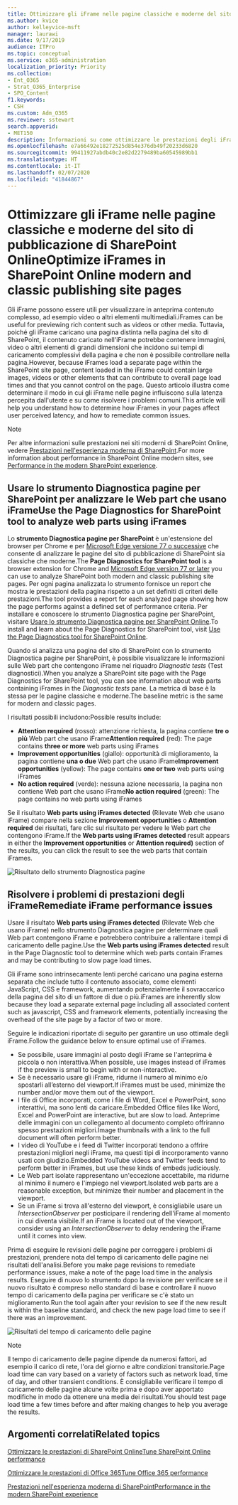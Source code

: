 ```yaml
---
title: Ottimizzare gli iFrame nelle pagine classiche e moderne del sito di pubblicazione di SharePoint Online
ms.author: kvice
author: kelleyvice-msft
manager: laurawi
ms.date: 9/17/2019
audience: ITPro
ms.topic: conceptual
ms.service: o365-administration
localization_priority: Priority
ms.collection:
- Ent_O365
- Strat_O365_Enterprise
- SPO_Content
f1.keywords:
- CSH
ms.custom: Adm_O365
ms.reviewer: sstewart
search.appverid:
- MET150
description: Informazioni su come ottimizzare le prestazioni degli iFrame nelle pagine classiche e moderne del sito di pubblicazione di SharePoint Online.
ms.openlocfilehash: e7a66492e18272525d854e376db49f20233d6820
ms.sourcegitcommit: 99411927abdb40c2e82d2279489ba60545989bb1
ms.translationtype: HT
ms.contentlocale: it-IT
ms.lasthandoff: 02/07/2020
ms.locfileid: "41844867"
---
```

# <a name="optimize-iframes-in-sharepoint-online-modern-and-classic-publishing-site-pages"></a><span data-ttu-id="9561b-103">Ottimizzare gli iFrame nelle pagine classiche e moderne del sito di pubblicazione di SharePoint Online</span><span class="sxs-lookup"><span data-stu-id="9561b-103">Optimize iFrames in SharePoint Online modern and classic publishing site pages</span></span>

<span data-ttu-id="9561b-104">Gli iFrame possono essere utili per visualizzare in anteprima contenuto complesso, ad esempio video o altri elementi multimediali.</span><span class="sxs-lookup"><span data-stu-id="9561b-104">iFrames can be useful for previewing rich content such as videos or other media.</span></span> <span data-ttu-id="9561b-105">Tuttavia, poiché gli iFrame caricano una pagina distinta nella pagina del sito di SharePoint, il contenuto caricato nell'iFrame potrebbe contenere immagini, video o altri elementi di grandi dimensioni che incidono sui tempi di caricamento complessivi della pagina e che non è possibile controllare nella pagina.</span><span class="sxs-lookup"><span data-stu-id="9561b-105">However, because iFrames load a separate page within the SharePoint site page, content loaded in the iFrame could contain large images, videos or other elements that can contribute to overall page load times and that you cannot control on the page.</span></span> <span data-ttu-id="9561b-106">Questo articolo illustra come determinare il modo in cui gli iFrame nelle pagine influiscono sulla latenza percepita dall'utente e su come risolvere i problemi comuni.</span><span class="sxs-lookup"><span data-stu-id="9561b-106">This article will help you understand how to determine how iFrames in your pages affect user perceived latency, and how to remediate common issues.</span></span>

>[!NOTE]
><span data-ttu-id="9561b-107">Per altre informazioni sulle prestazioni nei siti moderni di SharePoint Online, vedere [Prestazioni nell'esperienza moderna di SharePoint](https://docs.microsoft.com/sharepoint/modern-experience-performance).</span><span class="sxs-lookup"><span data-stu-id="9561b-107">For more information about performance in SharePoint Online modern sites, see [Performance in the modern SharePoint experience](https://docs.microsoft.com/sharepoint/modern-experience-performance).</span></span>

## <a name="use-the-page-diagnostics-for-sharepoint-tool-to-analyze-web-parts-using-iframes"></a><span data-ttu-id="9561b-108">Usare lo strumento Diagnostica pagine per SharePoint per analizzare le Web part che usano iFrame</span><span class="sxs-lookup"><span data-stu-id="9561b-108">Use the Page Diagnostics for SharePoint tool to analyze web parts using iFrames</span></span>

<span data-ttu-id="9561b-109">Lo **strumento Diagnostica pagine per SharePoint** è un'estensione del browser per Chrome e per [Microsoft Edge versione 77 o successive](https://www.microsoftedgeinsider.com/download?form=MI13E8&OCID=MI13E8) che consente di analizzare le pagine del sito di pubblicazione di SharePoint sia classiche che moderne.</span><span class="sxs-lookup"><span data-stu-id="9561b-109">The **Page Diagnostics for SharePoint tool** is a browser extension for Chrome and [Microsoft Edge version 77 or later](https://www.microsoftedgeinsider.com/download?form=MI13E8&OCID=MI13E8) you can use to analyze SharePoint both modern and classic publishing site pages.</span></span> <span data-ttu-id="9561b-110">Per ogni pagina analizzata lo strumento fornisce un report che mostra le prestazioni della pagina rispetto a un set definiti di criteri delle prestazioni.</span><span class="sxs-lookup"><span data-stu-id="9561b-110">The tool provides a report for each analyzed page showing how the page performs against a defined set of performance criteria.</span></span> <span data-ttu-id="9561b-111">Per installare e conoscere lo strumento Diagnostica pagine per SharePoint, visitare [Usare lo strumento Diagnostica pagine per SharePoint Online](page-diagnostics-for-spo.md).</span><span class="sxs-lookup"><span data-stu-id="9561b-111">To install and learn about the Page Diagnostics for SharePoint tool, visit [Use the Page Diagnostics tool for SharePoint Online](page-diagnostics-for-spo.md).</span></span>

<span data-ttu-id="9561b-112">Quando si analizza una pagina del sito di SharePoint con lo strumento Diagnostica pagine per SharePoint, è possibile visualizzare le informazioni sulle Web part che contengono iFrame nel riquadro _Diagnostic tests_ (Test diagnostici).</span><span class="sxs-lookup"><span data-stu-id="9561b-112">When you analyze a SharePoint site page with the Page Diagnostics for SharePoint tool, you can see information about web parts containing iFrames in the _Diagnostic tests_ pane.</span></span> <span data-ttu-id="9561b-113">La metrica di base è la stessa per le pagine classiche e moderne.</span><span class="sxs-lookup"><span data-stu-id="9561b-113">The baseline metric is the same for modern and classic pages.</span></span>

<span data-ttu-id="9561b-114">I risultati possibili includono:</span><span class="sxs-lookup"><span data-stu-id="9561b-114">Possible results include:</span></span>

- <span data-ttu-id="9561b-115">**Attention required** (rosso): attenzione richiesta, la pagina contiene **tre o più** Web part che usano iFrame</span><span class="sxs-lookup"><span data-stu-id="9561b-115">**Attention required** (red): The page contains **three or more** web parts using iFrames</span></span>
- <span data-ttu-id="9561b-116">**Improvement opportunities** (giallo): opportunità di miglioramento, la pagina contiene **una o due** Web part che usano iFrame</span><span class="sxs-lookup"><span data-stu-id="9561b-116">**Improvement opportunities** (yellow): The page contains **one or two** web parts using iFrames</span></span>
- <span data-ttu-id="9561b-117">**No action required** (verde): nessuna azione necessaria, la pagina non contiene Web part che usano iFrame</span><span class="sxs-lookup"><span data-stu-id="9561b-117">**No action required** (green): The page contains no web parts using iFrames</span></span>

<span data-ttu-id="9561b-118">Se il risultato **Web parts using iFrames detected** (Rilevate Web che usano iFrame) compare nella sezione **Improvement opportunities** o **Attention required** dei risultati, fare clic sul risultato per vedere le Web part che contengono iFrame.</span><span class="sxs-lookup"><span data-stu-id="9561b-118">If the **Web parts using iFrames detected** result appears in either the **Improvement opportunities** or **Attention required)** section of the results, you can click the result to see the web parts that contain iFrames.</span></span>

![Risultato dello strumento Diagnostica pagine](media/modern-portal-optimization/pagediag-iframe-yellow.png)

## <a name="remediate-iframe-performance-issues"></a><span data-ttu-id="9561b-120">Risolvere i problemi di prestazioni degli iFrame</span><span class="sxs-lookup"><span data-stu-id="9561b-120">Remediate iFrame performance issues</span></span>

<span data-ttu-id="9561b-121">Usare il risultato **Web parts using iFrames detected** (Rilevate Web che usano iFrame) nello strumento Diagnostica pagine per determinare quali Web part contengono iFrame e potrebbero contribuire a rallentare i tempi di caricamento delle pagine.</span><span class="sxs-lookup"><span data-stu-id="9561b-121">Use the **Web parts using iFrames detected** result in the Page Diagnostic tool to determine which web parts contain iFrames and may be contributing to slow page load times.</span></span>

<span data-ttu-id="9561b-122">Gli iFrame sono intrinsecamente lenti perché caricano una pagina esterna separata che include tutto il contenuto associato, come elementi JavaScript, CSS e framework, aumentando potenzialmente il sovraccarico della pagina del sito di un fattore di due o più.</span><span class="sxs-lookup"><span data-stu-id="9561b-122">iFrames are inherently slow because they load a separate external page including all associated content such as javascript, CSS and framework elements, potentially increasing the overhead of the site page by a factor of two or more.</span></span>

<span data-ttu-id="9561b-123">Seguire le indicazioni riportate di seguito per garantire un uso ottimale degli iFrame.</span><span class="sxs-lookup"><span data-stu-id="9561b-123">Follow the guidance below to ensure optimal use of iFrames.</span></span>

- <span data-ttu-id="9561b-124">Se possibile, usare immagini al posto degli iFrame se l'anteprima è piccola o non interattiva.</span><span class="sxs-lookup"><span data-stu-id="9561b-124">When possible, use images instead of iFrames if the preview is small to begin with or non-interactive.</span></span>
- <span data-ttu-id="9561b-125">Se è necessario usare gli iFrame, ridurne il numero al minimo e/o spostarli all’esterno del viewport.</span><span class="sxs-lookup"><span data-stu-id="9561b-125">If iFrames must be used, minimize the number and/or move them out of the viewport.</span></span>
- <span data-ttu-id="9561b-126">I file di Office incorporati, come i file di Word, Excel e PowerPoint, sono interattivi, ma sono lenti da caricare.</span><span class="sxs-lookup"><span data-stu-id="9561b-126">Embedded Office files like Word, Excel and PowerPoint are interactive, but are slow to load.</span></span> <span data-ttu-id="9561b-127">Anteprime delle immagini con un collegamento al documento completo offriranno spesso prestazioni migliori.</span><span class="sxs-lookup"><span data-stu-id="9561b-127">Image thumbnails with a link to the full document will often perform better.</span></span>
- <span data-ttu-id="9561b-128">I video di YouTube e i feed di Twitter incorporati tendono a offrire prestazioni migliori negli iFrame, ma questi tipi di incorporamento vanno usati con giudizio.</span><span class="sxs-lookup"><span data-stu-id="9561b-128">Embedded YouTube videos and Twitter feeds tend to perform better in iFrames, but use these kinds of embeds judiciously.</span></span>
- <span data-ttu-id="9561b-129">Le Web part isolate rappresentano un'eccezione accettabile, ma ridurne al minimo il numero e l'impiego nel viewport.</span><span class="sxs-lookup"><span data-stu-id="9561b-129">Isolated web parts are a reasonable exception, but minimize their number and placement in the viewport.</span></span>
- <span data-ttu-id="9561b-130">Se un iFrame si trova all'esterno del viewport, è consigliabile usare un _IntersectionObserver_ per posticipare il rendering dell'iFrame al momento in cui diventa visibile.</span><span class="sxs-lookup"><span data-stu-id="9561b-130">If an iFrame is located out of the viewport, consider using an _IntersectionObserver_ to delay rendering the iFrame until it comes into view.</span></span>

<span data-ttu-id="9561b-131">Prima di eseguire le revisioni delle pagine per correggere i problemi di prestazioni, prendere nota del tempo di caricamento delle pagine nei risultati dell'analisi.</span><span class="sxs-lookup"><span data-stu-id="9561b-131">Before you make page revisions to remediate performance issues, make a note of the page load time in the analysis results.</span></span> <span data-ttu-id="9561b-132">Eseguire di nuovo lo strumento dopo la revisione per verificare se il nuovo risultato è compreso nello standard di base e controllare il nuovo tempo di caricamento della pagina per verificare se c'è stato un miglioramento.</span><span class="sxs-lookup"><span data-stu-id="9561b-132">Run the tool again after your revision to see if the new result is within the baseline standard, and check the new page load time to see if there was an improvement.</span></span>

![Risultati del tempo di caricamento delle pagine](media/modern-portal-optimization/pagediag-page-load-time.png)

>[!NOTE]
><span data-ttu-id="9561b-134">Il tempo di caricamento delle pagine dipende da numerosi fattori, ad esempio il carico di rete, l'ora del giorno e altre condizioni transitorie.</span><span class="sxs-lookup"><span data-stu-id="9561b-134">Page load time can vary based on a variety of factors such as network load, time of day, and other transient conditions.</span></span> <span data-ttu-id="9561b-135">È consigliabile verificare il tempo di caricamento delle pagine alcune volte prima e dopo aver apportato modifiche in modo da ottenere una media dei risultati.</span><span class="sxs-lookup"><span data-stu-id="9561b-135">You should test page load time a few times before and after making changes to help you average the results.</span></span>

## <a name="related-topics"></a><span data-ttu-id="9561b-136">Argomenti correlati</span><span class="sxs-lookup"><span data-stu-id="9561b-136">Related topics</span></span>

[<span data-ttu-id="9561b-137">Ottimizzare le prestazioni di SharePoint Online</span><span class="sxs-lookup"><span data-stu-id="9561b-137">Tune SharePoint Online performance</span></span>](tune-sharepoint-online-performance.md)

[<span data-ttu-id="9561b-138">Ottimizzare le prestazioni di Office 365</span><span class="sxs-lookup"><span data-stu-id="9561b-138">Tune Office 365 performance</span></span>](tune-office-365-performance.md)

[<span data-ttu-id="9561b-139">Prestazioni nell'esperienza moderna di SharePoint</span><span class="sxs-lookup"><span data-stu-id="9561b-139">Performance in the modern SharePoint experience</span></span>](https://docs.microsoft.com/sharepoint/modern-experience-performance)
